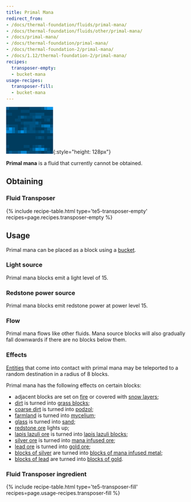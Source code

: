 ```yaml
---
title: Primal Mana
redirect_from:
- /docs/thermal-foundation/fluids/primal-mana/
- /docs/thermal-foundation/fluids/other/primal-mana/
- /docs/primal-mana/
- /docs/thermal-foundation/primal-mana/
- /docs/thermal-foundation-2/primal-mana/
- /docs/1.12/thermal-foundation-2/primal-mana/
recipes:
  transposer-empty:
  - bucket-mana
usage-recipes:
  transposer-fill:
  - bucket-mana
---
```


![Primal mana](/assets/images/thermal-foundation-2/primal-mana.gif){:style="height: 128px"}


**Primal mana** is a fluid that currently cannot be obtained.


Obtaining
---------

### Fluid Transposer
{% include recipe-table.html type='te5-transposer-empty' recipes=page.recipes.transposer-empty %}


Usage
-----

Primal mana can be placed as a block using a
[bucket](https://minecraft.gamepedia.com/Bucket).

### Light source
Primal mana blocks emit a light level of 15.

### Redstone power source
Primal mana blocks emit redstone power at power level 15.

### Flow
Primal mana flows like other fluids. Mana source blocks will also gradually fall
downwards if there are no blocks below them.

### Effects
[Entities](https://minecraft.gamepedia.com/Entity) that come into contact with
primal mana may be teleported to a random destination in a radius of 8 blocks.

Primal mana has the following effects on certain blocks:

* adjacent blocks are set on [fire](https://minecraft.gamepedia.com/Fire) or
  covered with [snow layers](https://minecraft.gamepedia.com/Snow_(layer));
* [dirt](https://minecraft.gamepedia.com/Dirt) is turned into [grass
  blocks](https://minecraft.gamepedia.com/Grass_Block);
* [coarse dirt](https://minecraft.gamepedia.com/Coarse_Dirt) is turned into
  [podzol](https://minecraft.gamepedia.com/Podzol);
* [farmland](https://minecraft.gamepedia.com/Farmland) is turned into
  [mycelium](https://minecraft.gamepedia.com/Mycelium);
* [glass](https://minecraft.gamepedia.com/Glass) is turned into
  [sand](https://minecraft.gamepedia.com/Sand);
* [redstone ore](https://minecraft.gamepedia.com/Redstone_Ore) lights up;
* [lapis lazuli ore](https://minecraft.gamepedia.com/Lapis_Lazuli_Ore) is turned
  into [lapis lazuli
  blocks](https://minecraft.gamepedia.com/Lapis_Lazuli_Block);
* [silver ore](/docs/1.12/thermal-foundation/silver-ore/) is turned into [mana infused
  ore](/docs/1.12/thermal-foundation/mana-infused-ore/);
* [lead ore](/docs/1.12/thermal-foundation/lead-ore/) is turned into [gold
  ore](https://minecraft.gamepedia.com/Gold_Ore);
* [blocks of silver](/docs/1.12/thermal-foundation/block-of-silver/) are turned into [blocks of mana
  infused metal](/docs/1.12/thermal-foundation/block-of-mana-infused-metal/);
* [blocks of lead](/docs/1.12/thermal-foundation/block-of-lead/) are turned into [blocks of
  gold](https://minecraft.gamepedia.com/Block_of_Gold).


### Fluid Transposer ingredient
{% include recipe-table.html type='te5-transposer-fill' recipes=page.usage-recipes.transposer-fill %}
